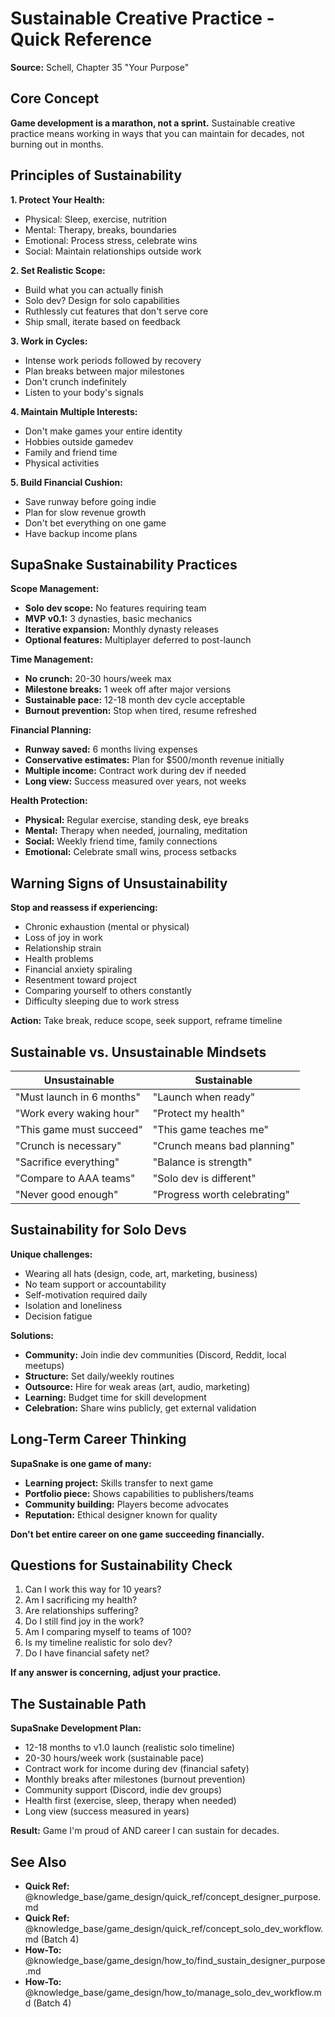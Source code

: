 # Sustainable Creative Practice - Quick Reference

**Source:** Schell, Chapter 35 "Your Purpose"

## Core Concept

**Game development is a marathon, not a sprint.** Sustainable creative practice means working in ways that you can maintain for decades, not burning out in months.

## Principles of Sustainability

**1. Protect Your Health:**
- Physical: Sleep, exercise, nutrition
- Mental: Therapy, breaks, boundaries
- Emotional: Process stress, celebrate wins
- Social: Maintain relationships outside work

**2. Set Realistic Scope:**
- Build what you can actually finish
- Solo dev? Design for solo capabilities
- Ruthlessly cut features that don't serve core
- Ship small, iterate based on feedback

**3. Work in Cycles:**
- Intense work periods followed by recovery
- Plan breaks between major milestones
- Don't crunch indefinitely
- Listen to your body's signals

**4. Maintain Multiple Interests:**
- Don't make games your entire identity
- Hobbies outside gamedev
- Family and friend time
- Physical activities

**5. Build Financial Cushion:**
- Save runway before going indie
- Plan for slow revenue growth
- Don't bet everything on one game
- Have backup income plans

## SupaSnake Sustainability Practices

**Scope Management:**
- **Solo dev scope:** No features requiring team
- **MVP v0.1:** 3 dynasties, basic mechanics
- **Iterative expansion:** Monthly dynasty releases
- **Optional features:** Multiplayer deferred to post-launch

**Time Management:**
- **No crunch:** 20-30 hours/week max
- **Milestone breaks:** 1 week off after major versions
- **Sustainable pace:** 12-18 month dev cycle acceptable
- **Burnout prevention:** Stop when tired, resume refreshed

**Financial Planning:**
- **Runway saved:** 6 months living expenses
- **Conservative estimates:** Plan for $500/month revenue initially
- **Multiple income:** Contract work during dev if needed
- **Long view:** Success measured over years, not weeks

**Health Protection:**
- **Physical:** Regular exercise, standing desk, eye breaks
- **Mental:** Therapy when needed, journaling, meditation
- **Social:** Weekly friend time, family connections
- **Emotional:** Celebrate small wins, process setbacks

## Warning Signs of Unsustainability

**Stop and reassess if experiencing:**
- Chronic exhaustion (mental or physical)
- Loss of joy in work
- Relationship strain
- Health problems
- Financial anxiety spiraling
- Resentment toward project
- Comparing yourself to others constantly
- Difficulty sleeping due to work stress

**Action:** Take break, reduce scope, seek support, reframe timeline

## Sustainable vs. Unsustainable Mindsets

| Unsustainable | Sustainable |
|---------------|-------------|
| "Must launch in 6 months" | "Launch when ready" |
| "Work every waking hour" | "Protect my health" |
| "This game must succeed" | "This game teaches me" |
| "Crunch is necessary" | "Crunch means bad planning" |
| "Sacrifice everything" | "Balance is strength" |
| "Compare to AAA teams" | "Solo dev is different" |
| "Never good enough" | "Progress worth celebrating" |

## Sustainability for Solo Devs

**Unique challenges:**
- Wearing all hats (design, code, art, marketing, business)
- No team support or accountability
- Self-motivation required daily
- Isolation and loneliness
- Decision fatigue

**Solutions:**
- **Community:** Join indie dev communities (Discord, Reddit, local meetups)
- **Structure:** Set daily/weekly routines
- **Outsource:** Hire for weak areas (art, audio, marketing)
- **Learning:** Budget time for skill development
- **Celebration:** Share wins publicly, get external validation

## Long-Term Career Thinking

**SupaSnake is one game of many:**
- **Learning project:** Skills transfer to next game
- **Portfolio piece:** Shows capabilities to publishers/teams
- **Community building:** Players become advocates
- **Reputation:** Ethical designer known for quality

**Don't bet entire career on one game succeeding financially.**

## Questions for Sustainability Check

1. Can I work this way for 10 years?
2. Am I sacrificing my health?
3. Are relationships suffering?
4. Do I still find joy in the work?
5. Am I comparing myself to teams of 100?
6. Is my timeline realistic for solo dev?
7. Do I have financial safety net?

**If any answer is concerning, adjust your practice.**

## The Sustainable Path

**SupaSnake Development Plan:**
- 12-18 months to v1.0 launch (realistic solo timeline)
- 20-30 hours/week work (sustainable pace)
- Contract work for income during dev (financial safety)
- Monthly breaks after milestones (burnout prevention)
- Community support (Discord, indie dev groups)
- Health first (exercise, sleep, therapy when needed)
- Long view (success measured in years)

**Result:** Game I'm proud of AND career I can sustain for decades.

## See Also

- **Quick Ref:** @knowledge_base/game_design/quick_ref/concept_designer_purpose.md
- **Quick Ref:** @knowledge_base/game_design/quick_ref/concept_solo_dev_workflow.md (Batch 4)
- **How-To:** @knowledge_base/game_design/how_to/find_sustain_designer_purpose.md
- **How-To:** @knowledge_base/game_design/how_to/manage_solo_dev_workflow.md (Batch 4)
